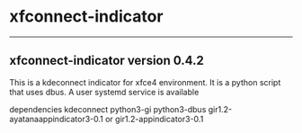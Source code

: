 # xfconnect-indicator
----------------------------------------------------------------------
xfconnect-indicator version 0.4.2
----------------------------------------------------------------------
This is a kdeconnect indicator for xfce4 environment.
It is a python script that uses dbus.
A user systemd service is available


dependencies
    kdeconnect
    python3-gi
    python3-dbus
    gir1.2-ayatanaappindicator3-0.1 or gir1.2-appindicator3-0.1